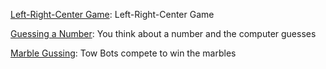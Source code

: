 [Left-Right-Center Game](lrc-game): Left-Right-Center Game

[Guessing a Number](guessing-number): You think about a number and the computer guesses

[Marble Gussing](marble-guess): Tow Bots compete to win the marbles
